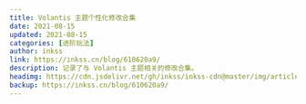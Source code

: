 ```yaml
---
title: Volantis 主题个性化修改合集
date: 2021-08-15
updated: 2021-08-15
categories: [进阶玩法]
author: inkss
link: https://inkss.cn/blog/610620a9/
description: 记录了与 Volantis 主题相关的修改合集。
headimg: https://cdn.jsdelivr.net/gh/inkss/inkss-cdn@master/img/article/Volantis%E4%B8%BB%E9%A2%98%E4%B8%AA%E6%80%A7%E5%8C%96%E4%BF%AE%E6%94%B9%E5%90%88%E9%9B%86/main.gif
backup: https://inkss.cn/blog/610620a9/
---
```

